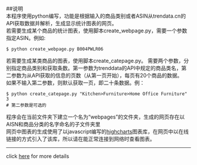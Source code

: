 ##说明  
本程序使用python编写，功能是根据输入的商品类别或者ASIN从trendata.cn的API获取数据并解析，生成显示统计图表的网页。  
若需要生成某个商品的统计图表，使用脚本create_webpage.py，需要一个参数指定ASIN。例如:   

	$ python create_webpage.py B004PWLR06

若需要生成某类商品的图表，使用脚本create_catepage.py。
需要两个参数，分别指定商品类别和获取条数。第一参数为trenddata的API中规定的商品类名，第二参数为从API获取的信息的页数（从第一页开始），每页有20个商品的数据。  
如果不输入第二参数，则默认获取一页，即二十条数据。例：  

	$ python create_catepage.py "Kitchen>Furniture>Home Office Furniture" 3
	# 第二参数是可选的

程序会在当前文件夹下建立一个名为“webpages”的文件夹，生成的网页存在以AISN和商品分类的名字命名的子文件夹里  
网页中图表的生成使用了以javascript编写的[highcharts](www.highcharts.com)图表库，在网页中以在线链接的方式引入了该库，所以请在能正常连接到网络时查看图表。  


----------------------------------
click [here](http://github.com/Alfrodull/amazon_analysis/wiki) for more details
